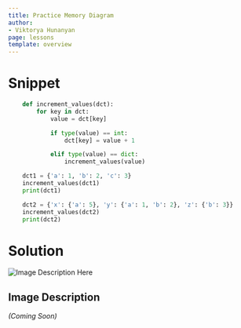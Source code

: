 ```yaml
---
title: Practice Memory Diagram
author:
- Viktorya Hunanyan
page: lessons
template: overview
---
```


# Snippet

```python
    def increment_values(dct):
        for key in dct:
            value = dct[key]

            if type(value) == int:
                dct[key] = value + 1

            elif type(value) == dict:
                increment_values(value)

    dct1 = {'a': 1, 'b': 2, 'c': 3}
    increment_values(dct1)
    print(dct1)

    dct2 = {'x': {'a': 5}, 'y': {'a': 1, 'b': 2}, 'z': {'b': 3}}
    increment_values(dct2)
    print(dct2)
```

# Solution
<img class="img-fluid" src="/static/mem-diags/increment_values.jpg" alt="Image Description Here"  />

<!-- [Solution Video](https://youtu.be/mr_7bk3F6to)

<img class="img-fluid" src="/static/practice-mem-diagrams/silly-loop.png" alt="Image Description Here"  />  -->

## Image Description 
*(Coming Soon)*